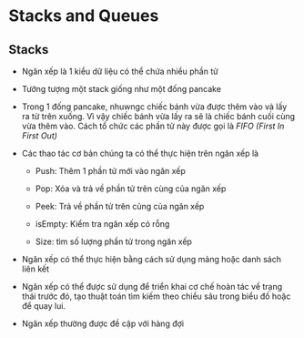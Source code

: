 # **Stacks and Queues**

## **Stacks**

- Ngăn xếp là 1 kiểu dữ liệu có thể chứa nhiều phần tử

- Tưởng tượng một stack giống như một đống pancake

- Trong 1 đống pancake, nhuwngc chiếc bánh vừa được thêm vào và lấy ra từ trên xuống. Vì vậy chiếc bánh vừa lấy ra sẽ là chiếc bánh cuối cùng vừa thêm vào. Cách tổ chức các phần tử này được gọi là _FIFO (First In First Out)_

- Các thao tác cơ bản chúng ta có thể thực hiện trên ngăn xếp là

  - Push: Thêm 1 phần tử mới vào ngăn xếp

  - Pop: Xóa và trả về phần tử trên cùng của ngăn xếp

  - Peek: Trả về phần tử trên cũng của ngăn xếp

  - isEmpty: Kiểm tra ngăn xếp có rỗng

  - Size: tìm số lượng phần tử trong ngăn xếp

- Ngăn xếp có thể thực hiện bằng cách sử dụng mảng hoặc danh sách liên kết

- Ngăn xếp có thể được sử dụng để triển khai cơ chế hoàn tác về trạng thái trước đó, tạo thuật toán tìm kiếm theo chiều sâu trong biểu đồ hoặc để quay lui.

- Ngăn xếp thường được đề cập với hàng đợi
